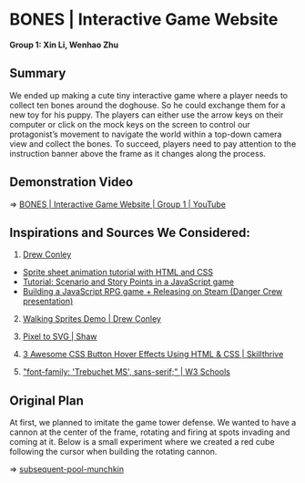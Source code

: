 # BONES | Interactive Game Website

**Group 1: Xin Li, Wenhao Zhu**

## Summary
We ended up making a cute tiny interactive game where a player needs to collect ten bones around the doghouse. So he could exchange them for a new toy for his puppy. The players can either use the arrow keys on their computer or click on the mock keys on the screen to control our protagonist’s movement to navigate the world within a top-down camera view and collect the bones. To succeed, players need to pay attention to the instruction banner above the frame as it changes along the process.

## Demonstration Video
=> [BONES | Interactive Game Website | Group 1 | YouTube](https://youtu.be/okLMRQpEZS8)

## Inspirations and Sources We Considered:

1. [Drew Conley](https://www.youtube.com/c/DrewConley/videos)
- [Sprite sheet animation tutorial with HTML and CSS](https://www.youtube.com/watch?v=ekI7vjkFrGA)
- [Tutorial: Scenario and Story Points in a JavaScript game](https://www.youtube.com/watch?v=us9eJpuLGQU)
- [Building a JavaScript RPG game + Releasing on Steam (Danger Crew presentation)](https://www.youtube.com/watch?v=nHaiLWUaWWw)

2. [Walking Sprites Demo | Drew Conley](https://codepen.io/punkydrewster713/pen/YooJJj)

3. [Pixel to SVG | Shaw](https://cdpn.io/shshaw/debug/XbxvNj)

4. [3 Awesome CSS Button Hover Effects Using HTML & CSS | Skillthrive](https://www.youtube.com/watch?v=iwoIuyRHy88)

5. ["font-family: 'Trebuchet MS', sans-serif;" | W3 Schools](https://www.w3schools.com/cssref/tryit.asp?filename=trycss_font_trebuchetms)


## Original Plan
At first, we planned to imitate the game tower defense. We wanted to have a cannon at the center of the frame, rotating and firing at spots invading and coming at it. Below is a small experiment where we created a red cube following the cursor when building the rotating cannon.

=> [subsequent-pool-munchkin](https://glitch.com/edit/#!/subsequent-pool-munchkin?path=script.js%3A137%3A2)


